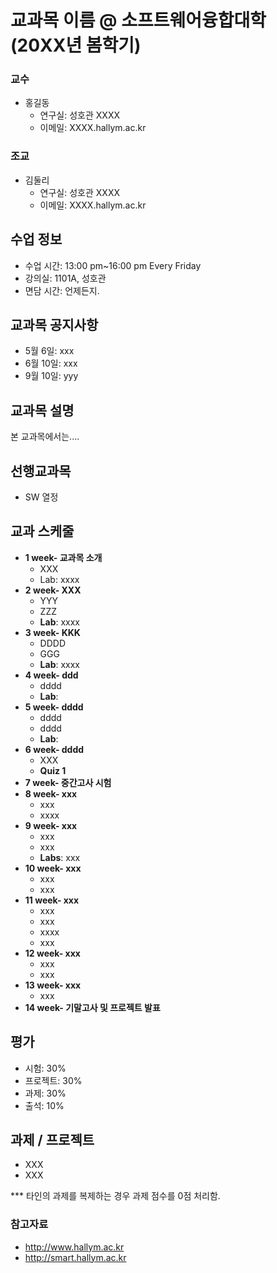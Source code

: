 # 교과목 이름 @ 소프트웨어융합대학 (20XX년 봄학기)

### 교수
* 홍길동
   * 연구실: 성호관 XXXX
   * 이메일: XXXX.hallym.ac.kr
### 조교
* 김둘리
   * 연구실: 성호관 XXXX
   * 이메일: XXXX.hallym.ac.kr

## 수업 정보
* 수업 시간: 13:00 pm~16:00 pm Every Friday
* 강의실: 1101A, 성호관
* 면담 시간: 언제든지.

## 교과목 공지사항
* 5월 6일: xxx
* 6월 10일: xxx
* 9월 10일: yyy

## 교과목 설명

본 교과목에서는....

## 선행교과목

* SW 열정

## 교과 스케줄
* **1 week- 교과목 소개**
   * XXX 
   * Lab: xxxx
* **2 week- XXX**
   * YYY
   * ZZZ
   * **Lab**: xxxx
* **3 week- KKK**
   * DDDD
   * GGG
   * **Lab**: xxxx
* **4 week- ddd**
   * dddd
   * **Lab**:
* **5 week- dddd**
   * dddd
   * dddd
   * **Lab**:
* **6 week- dddd**
   * XXX 
   * **Quiz 1** 
* **7 week- 중간고사 시험**
* **8 week- xxx**
   * xxx
   * xxxx
* **9 week-  xxx**
   * xxx
   * xxx
   * **Labs**: xxx
* **10 week- xxx**
   * xxx
   * xxx
* **11 week-  xxx**
   * xxx
   * xxx
   * xxxx
   * xxx
* **12 week- xxx**
   * xxx
   * xxx
* **13 week- xxx**
   * xxx
* **14 week- 기말고사 및 프로젝트 발표**

## 평가
* 시험: 30%
* 프로젝트: 30%
* 과제: 30%
* 출석: 10%

## 과제 / 프로젝트
* XXX
* XXX

*** 타인의 과제를 복제하는 경우 과제 점수를 0점 처리함.


### 참고자료
* http://www.hallym.ac.kr
* http://smart.hallym.ac.kr

